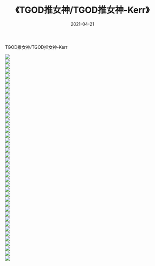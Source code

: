 ﻿---
layout: post
title:  《TGOD推女神/TGOD推女神-Kerr》
date:   2021-04-21
img: http://img.660000.xyz/Sharelink/网络美图/2021/TGOD推女神/TGOD推女神-Kerr/000.jpg
categories: [美女, 清纯, 唯美]
---

TGOD推女神/TGOD推女神-Kerr

 ![](http://img.660000.xyz/Sharelink/网络美图/2021/TGOD推女神/TGOD推女神-Kerr/001.jpg) <br>![](http://img.660000.xyz/Sharelink/网络美图/2021/TGOD推女神/TGOD推女神-Kerr/002.jpg) <br>![](http://img.660000.xyz/Sharelink/网络美图/2021/TGOD推女神/TGOD推女神-Kerr/003.jpg) <br>![](http://img.660000.xyz/Sharelink/网络美图/2021/TGOD推女神/TGOD推女神-Kerr/004.jpg) <br>![](http://img.660000.xyz/Sharelink/网络美图/2021/TGOD推女神/TGOD推女神-Kerr/005.jpg) <br>![](http://img.660000.xyz/Sharelink/网络美图/2021/TGOD推女神/TGOD推女神-Kerr/006.jpg) <br>![](http://img.660000.xyz/Sharelink/网络美图/2021/TGOD推女神/TGOD推女神-Kerr/007.jpg) <br>![](http://img.660000.xyz/Sharelink/网络美图/2021/TGOD推女神/TGOD推女神-Kerr/008.jpg) <br>![](http://img.660000.xyz/Sharelink/网络美图/2021/TGOD推女神/TGOD推女神-Kerr/009.jpg) <br>![](http://img.660000.xyz/Sharelink/网络美图/2021/TGOD推女神/TGOD推女神-Kerr/010.jpg) <br>![](http://img.660000.xyz/Sharelink/网络美图/2021/TGOD推女神/TGOD推女神-Kerr/011.jpg) <br>![](http://img.660000.xyz/Sharelink/网络美图/2021/TGOD推女神/TGOD推女神-Kerr/012.jpg) <br>![](http://img.660000.xyz/Sharelink/网络美图/2021/TGOD推女神/TGOD推女神-Kerr/013.jpg) <br>![](http://img.660000.xyz/Sharelink/网络美图/2021/TGOD推女神/TGOD推女神-Kerr/014.jpg) <br>![](http://img.660000.xyz/Sharelink/网络美图/2021/TGOD推女神/TGOD推女神-Kerr/015.jpg) <br>![](http://img.660000.xyz/Sharelink/网络美图/2021/TGOD推女神/TGOD推女神-Kerr/016.jpg) <br>![](http://img.660000.xyz/Sharelink/网络美图/2021/TGOD推女神/TGOD推女神-Kerr/017.jpg) <br>![](http://img.660000.xyz/Sharelink/网络美图/2021/TGOD推女神/TGOD推女神-Kerr/018.jpg) <br>![](http://img.660000.xyz/Sharelink/网络美图/2021/TGOD推女神/TGOD推女神-Kerr/019.jpg) <br>![](http://img.660000.xyz/Sharelink/网络美图/2021/TGOD推女神/TGOD推女神-Kerr/020.jpg) <br>![](http://img.660000.xyz/Sharelink/网络美图/2021/TGOD推女神/TGOD推女神-Kerr/021.jpg) <br>![](http://img.660000.xyz/Sharelink/网络美图/2021/TGOD推女神/TGOD推女神-Kerr/022.jpg) <br>![](http://img.660000.xyz/Sharelink/网络美图/2021/TGOD推女神/TGOD推女神-Kerr/023.jpg) <br>![](http://img.660000.xyz/Sharelink/网络美图/2021/TGOD推女神/TGOD推女神-Kerr/024.jpg) <br>![](http://img.660000.xyz/Sharelink/网络美图/2021/TGOD推女神/TGOD推女神-Kerr/025.jpg) <br>![](http://img.660000.xyz/Sharelink/网络美图/2021/TGOD推女神/TGOD推女神-Kerr/026.jpg) <br>![](http://img.660000.xyz/Sharelink/网络美图/2021/TGOD推女神/TGOD推女神-Kerr/027.jpg) <br>![](http://img.660000.xyz/Sharelink/网络美图/2021/TGOD推女神/TGOD推女神-Kerr/028.jpg) <br>![](http://img.660000.xyz/Sharelink/网络美图/2021/TGOD推女神/TGOD推女神-Kerr/029.jpg) <br>![](http://img.660000.xyz/Sharelink/网络美图/2021/TGOD推女神/TGOD推女神-Kerr/030.jpg) <br>![](http://img.660000.xyz/Sharelink/网络美图/2021/TGOD推女神/TGOD推女神-Kerr/031.jpg) <br>![](http://img.660000.xyz/Sharelink/网络美图/2021/TGOD推女神/TGOD推女神-Kerr/032.jpg) <br>![](http://img.660000.xyz/Sharelink/网络美图/2021/TGOD推女神/TGOD推女神-Kerr/033.jpg) <br>![](http://img.660000.xyz/Sharelink/网络美图/2021/TGOD推女神/TGOD推女神-Kerr/034.jpg) <br>![](http://img.660000.xyz/Sharelink/网络美图/2021/TGOD推女神/TGOD推女神-Kerr/035.jpg) <br>![](http://img.660000.xyz/Sharelink/网络美图/2021/TGOD推女神/TGOD推女神-Kerr/036.jpg) <br>![](http://img.660000.xyz/Sharelink/网络美图/2021/TGOD推女神/TGOD推女神-Kerr/037.jpg) <br>![](http://img.660000.xyz/Sharelink/网络美图/2021/TGOD推女神/TGOD推女神-Kerr/038.jpg) <br>![](http://img.660000.xyz/Sharelink/网络美图/2021/TGOD推女神/TGOD推女神-Kerr/039.jpg) <br>![](http://img.660000.xyz/Sharelink/网络美图/2021/TGOD推女神/TGOD推女神-Kerr/040.jpg) <br>![](http://img.660000.xyz/Sharelink/网络美图/2021/TGOD推女神/TGOD推女神-Kerr/041.jpg) <br>![](http://img.660000.xyz/Sharelink/网络美图/2021/TGOD推女神/TGOD推女神-Kerr/042.jpg) <br>